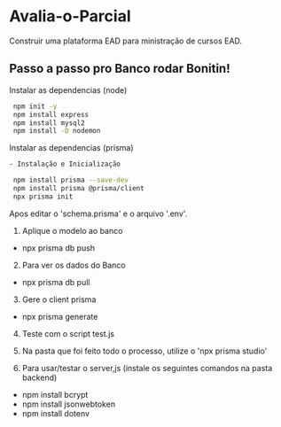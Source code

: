 # Avalia-o-Parcial
Construir uma plataforma EAD para ministração de cursos EAD.

## Passo a passo pro Banco rodar Bonitin!

Instalar as dependencias (node)

```bash
 npm init -y
 npm install express
 npm install mysql2
 npm install -D nodemon
```

Instalar as dependencias (prisma)

```bash
- Instalação e Inicialização

 npm install prisma --save-dev
 npm install prisma @prisma/client
 npx prisma init
```

Apos editar o 'schema.prisma' e o arquivo '.env'.

1. Aplique o modelo ao banco
- npx prisma db push

2. Para ver os dados do Banco
- npx prisma db pull

3. Gere o client prisma
- npx prisma generate

4. Teste com o script test.js

5. Na pasta que foi feito todo o processo, utilize o 'npx prisma studio'

6. Para usar/testar o server,js (instale os seguintes comandos na pasta backend)
- npm install bcrypt
- npm install jsonwebtoken
- npm install dotenv 